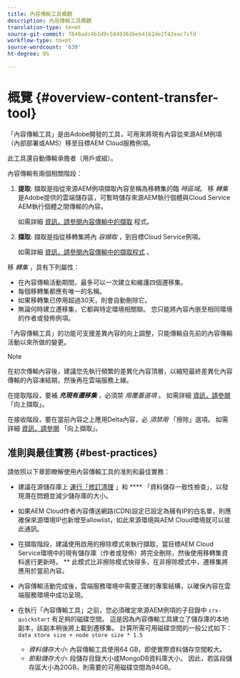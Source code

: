 ```yaml
---
title: 內容傳輸工具概觀
description: 內容傳輸工具概觀
translation-type: tm+mt
source-git-commit: 7648adc4b1d9c5849363beb4162de2f42eac7cfd
workflow-type: tm+mt
source-wordcount: '639'
ht-degree: 0%

---
```



# 概覽 {#overview-content-transfer-tool}

「內容傳輸工具」是由Adobe開發的工具，可用來將現有內容從來源AEM例項（內部部署或AMS）移至目標AEM Cloud服務例項。

此工具還自動傳輸承擔者（用戶或組）。

內容傳輸有兩個相關階段：

1. **提取**:  擷取是指從來源AEM例項擷取內容至稱為移轉集的臨 *時區域*。 移 *轉集* 是Adobe提供的雲端儲存區，可暫時儲存來源AEM執行個體與Cloud Service AEM執行個體之間傳輸的內容。

   如需詳細 [資訊，請參閱內容傳輸中的擷取](/help/move-to-cloud-service/content-transfer-tool/using-content-transfer-tool.md#extraction-process) 程式。

2. **擷取**: 擷取是指從移轉集將內 *容擷取* ，到目標Cloud Service例項。

   如需詳細 [資訊，請參閱內容傳輸中的擷取程式](/help/move-to-cloud-service/content-transfer-tool/using-content-transfer-tool.md#ingestion-process) 。

移 *轉集* ，具有下列屬性：

* 在內容傳輸活動期間，最多可以一次建立和維護四個遷移集。
* 每個移轉集都應有唯一的名稱。
* 如果移轉集已停用超過30天，則會自動刪除它。
* 無論何時建立遷移集，它都與特定環境相關聯。 您只能將內容內嵌至相同環境的作者或發佈例項。

「內容傳輸工具」的功能可支援差異內容的向上調整，只能傳輸自先前的內容傳輸活動以來所做的變更。

>[!NOTE]
> 在初次傳輸內容後，建議您先執行頻繁的差異化內容頂層，以縮短最終差異化內容傳輸的內容凍結期，然後再在雲端服務上線。

在提取階段，要補 ***充現有遷移集*** ，必須禁 *用覆蓋選項* 。 如需詳細 [資訊，請參閱](/help/move-to-cloud-service/content-transfer-tool/using-content-transfer-tool.md#top-up-extraction-process) 「向上擷取」。

在接收階段，要在當前內容之上應用Delta內容，必 *須禁用* 「擦除」選項。 如需詳細 [資訊，請參閱](/help/move-to-cloud-service/content-transfer-tool/using-content-transfer-tool.md#top-up-ingestion-process) 「向上擷取」。


## 准則與最佳實務 {#best-practices}

請依照以下章節瞭解使用內容傳輸工具的准則和最佳實務：

* 建議在源儲存庫上 [運行「修訂清理](https://docs.adobe.com/content/help/en/experience-manager-65/deploying/deploying/revision-cleanup.html) 」和 [](https://helpx.adobe.com/experience-manager/kb/How-to-run-a-datastore-consistency-check-via-oak-run-AEM.html)**** 「資料儲存一致性檢查」，以發現潛在問題並減少儲存庫的大小。

* 如果AEM Cloud作者內容傳送網路(CDN)設定已設定為擁有IP的白名單，則應確保來源環境IP也新增至allowlist，如此來源環境與AEM Cloud環境就可以彼此通訊。

* 在擷取階段，建議使用啟用的擦除模式來執行擷取，當目標AEM Cloud Service環境中的現有儲存庫（作者或發佈）將完全刪除，然後使用移轉集資料進行更新時。 ** 此模式比非擦除模式快得多，在非擦除模式中，遷移集將應用於當前內容。

* 內容傳輸活動完成後，雲端服務環境中需要正確的專案結構，以確保內容在雲端服務環境中成功呈現。

* 在執行「內容傳輸工具」之前，您必須確定來源AEM例項的子目錄中 `crx-quickstart` 有足夠的磁碟空間。 這是因為內容傳輸工具建立了儲存庫的本地副本，該副本稍後將上載到遷移集。
計算所需可用磁碟空間的一般公式如下：
   `data store size + node store size * 1.5`

   * *資料儲存大小*: 內容傳輸工具使用64 GB，即使實際資料儲存空間較大。
   * *節點儲存大小*: 段儲存目錄大小或MongoDB資料庫大小。
因此，若區段儲存區大小為20GB，則需要的可用磁碟空間為94GB。